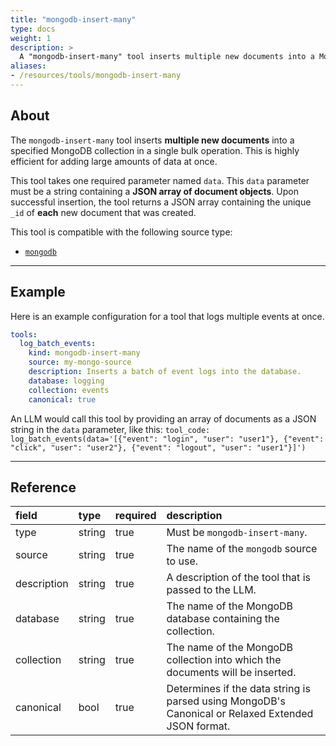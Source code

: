 ```yaml
---
title: "mongodb-insert-many"
type: docs
weight: 1
description: > 
  A "mongodb-insert-many" tool inserts multiple new documents into a MongoDB collection.
aliases:
- /resources/tools/mongodb-insert-many
---
```


## About

The `mongodb-insert-many` tool inserts **multiple new documents** into a
specified MongoDB collection in a single bulk operation. This is highly
efficient for adding large amounts of data at once.

This tool takes one required parameter named `data`. This `data` parameter must
be a string containing a **JSON array of document objects**. Upon successful
insertion, the tool returns a JSON array containing the unique `_id` of **each**
new document that was created.

This tool is compatible with the following source type:

* [`mongodb`](../../sources/mongodb.md)

---

## Example

Here is an example configuration for a tool that logs multiple events at once.

```yaml
tools:
  log_batch_events:
    kind: mongodb-insert-many
    source: my-mongo-source
    description: Inserts a batch of event logs into the database.
    database: logging
    collection: events
    canonical: true
```

An LLM would call this tool by providing an array of documents as a JSON string
in the `data` parameter, like this:
`tool_code: log_batch_events(data='[{"event": "login", "user": "user1"}, {"event": "click", "user": "user2"}, {"event": "logout", "user": "user1"}]')`

---

## Reference

| **field**   | **type** | **required** | **description**                                                                                    |
|:------------|:---------|:-------------|:---------------------------------------------------------------------------------------------------|
| type        | string   | true         | Must be `mongodb-insert-many`.                                                                     |
| source      | string   | true         | The name of the `mongodb` source to use.                                                           |
| description | string   | true         | A description of the tool that is passed to the LLM.                                               |
| database    | string   | true         | The name of the MongoDB database containing the collection.                                        |
| collection  | string   | true         | The name of the MongoDB collection into which the documents will be inserted.                      |
| canonical   | bool     | true         | Determines if the data string is parsed using MongoDB's Canonical or Relaxed Extended JSON format. |
